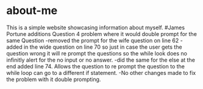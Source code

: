 # about-me
This is a simple website showcasing information about myself.
#James Portune additions
Question 4 problem where it would double prompt for the same Question
  -removed the prompt for the wife question on line 62
  -added in the wide question on line 70 so just in case the user gets the question wrong it will re prompt the questions so the while look does no infinitly alert for the no input or no answer.
  -did the same for the else at the end added line 74. Allows the question to re prompt the question to the while loop can go to a different if statement.
  -No other changes made to fix the problem with it double prompting.
